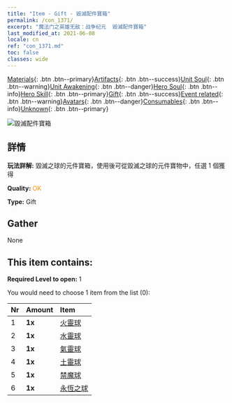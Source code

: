 ```yaml
---
title: "Item - Gift - 毀滅配件寶箱"
permalink: /con_1371/
excerpt: "魔法门之英雄无敌：战争纪元  毀滅配件寶箱"
last_modified_at: 2021-06-08
locale: cn
ref: "con_1371.md"
toc: false
classes: wide
---
```

 [Materials](/ItemsCN/){: .btn .btn--primary}[Artifacts](/ItemsCN/Artifacts/){: .btn .btn--success}[Unit Soul](/ItemsCN/UnitSoul/){: .btn .btn--warning}[Unit Awakening](/ItemsCN/UnitAwakening/){: .btn .btn--danger}[Hero Soul](/ItemsCN/HeroSoul/){: .btn .btn--info}[Hero Skill](/ItemsCN/HeroSkill/){: .btn .btn--primary}[Gift](/ItemsCN/Gift/){: .btn .btn--success}[Event related](/ItemsCN/Events/){: .btn .btn--warning}[Avatars](/ItemsCN/Avatars/){: .btn .btn--danger}[Consumables](/ItemsCN/Consumables/){: .btn .btn--info}[Unknown](/ItemsCN/Unknown/){: .btn .btn--primary}

 ![毀滅配件寶箱](/images/t/i_906048.png)

## 詳情
 **玩法詳解:** 毀滅之球的元件寶箱，使用後可從毀滅之球的元件寶物中，任選 1 個獲得

 **Quality:** <span style="color: #FF8C00">OK</span>

 **Type:** Gift

## Gather

  None

## This item contains:

 **Required Level to open:** 1

 You would need to choose 1 item from the list (0):

  | Nr | Amount |     Item    |
  |:---|:-------|:------------|
  | 1 |  **1x** | [火靈球](/cn/Items/art_172/) |  | 
  | 2 |  **1x** | [水靈球](/cn/Items/art_173/) |  | 
  | 3 |  **1x** | [氣靈球](/cn/Items/art_174/) |  | 
  | 4 |  **1x** | [土靈球](/cn/Items/art_175/) |  | 
  | 5 |  **1x** | [禁魔球](/cn/Items/art_176/) |  | 
  | 6 |  **1x** | [永恆之球](/cn/Items/art_177/) |  | 
